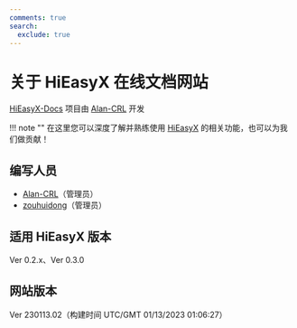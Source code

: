 ```yaml
---
comments: true
search:
  exclude: true
---
```


# 关于 HiEasyX 在线文档网站

[HiEasyX-Docs](https://github.com/Alan-CRL/HiEasyX-Docs) 项目由 [Alan-CRL](https://github.com/Alan-CRL) 开发

!!! note ""
    在这里您可以深度了解并熟练使用  [HiEasyX](https://github.com/zouhuidong/HiEasyX) 的相关功能，也可以为我们做贡献！ 

## 编写人员

+ [Alan-CRL](https://github.com/Alan-CRL)（管理员）
+ [zouhuidong](https://github.com/zouhuidong)（管理员）

## 适用 HiEasyX 版本
Ver 0.2.x、Ver 0.3.0

## 网站版本
Ver 230113.02（构建时间 UTC/GMT 01/13/2023 01:06:27）